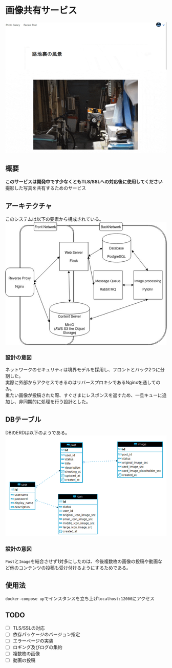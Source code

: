 # 画像共有サービス
![使用例](docs/usage_sample.gif)

## 概要
**このサービスは開発中です少なくともTLS/SSLへの対応後に使用してください**<br>
撮影した写真を共有するためのサービス

## アーキテクチャ
このシステムは以下の要素から構成されている。
![アーキテクチャ](docs/arch.jpg)

### 設計の意図
ネットワークのセキュリティは境界モデルを採用し、フロントとバック2つに分割した。<br>
実際に外部からアクセスできるのはリバースプロキシであるNginxを通してのみ。<br>
重たい画像が投稿された際、すぐさまにレスポンスを返すため、一旦キューに追加し、非同期的に処理を行う設計とした。<br>

## DBテーブル
DBのERDは以下のようである。
![ERD](docs/erd.png)

### 設計の意図
`Post`と`Image`を結合させず1対多にしたのは、今後複数枚の画像の投稿や動画など他のコンテンツの投稿も受け付けるようにするためである。

## 使用法
`docker-compose up`でインスタンスを立ち上げ`localhost:12000`にアクセス

## TODO
- [ ] TLS/SSLの対応
- [ ] 依存パッケージのバージョン指定
- [ ] エラーページの実装
- [ ] ロギング及びログの集約
- [ ] 複数枚の画像
- [ ] 動画の投稿
